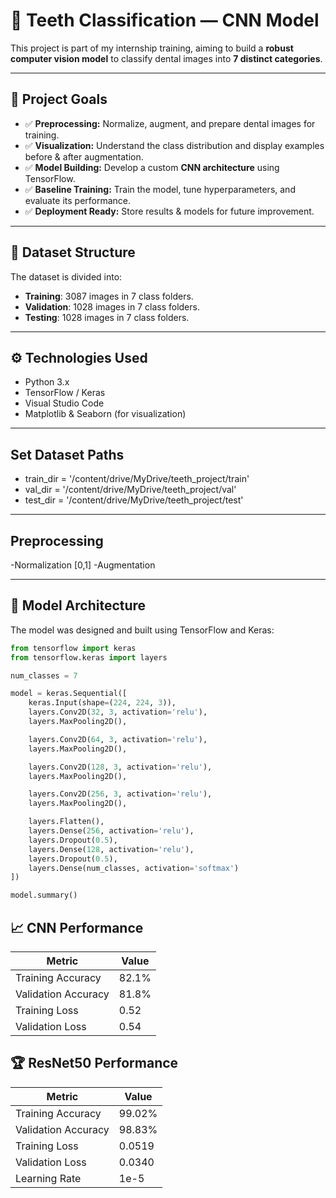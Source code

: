 # 🦷 Teeth Classification — CNN Model

This project is part of my internship training, aiming to build a **robust computer vision model** to classify dental images into **7 distinct categories**.

---

## 📌 Project Goals

- ✅ **Preprocessing:** Normalize, augment, and prepare dental images for training.
- ✅ **Visualization:** Understand the class distribution and display examples before & after augmentation.
- ✅ **Model Building:** Develop a custom **CNN architecture** using TensorFlow.
- ✅ **Baseline Training:** Train the model, tune hyperparameters, and evaluate its performance.
- ✅ **Deployment Ready:** Store results & models for future improvement.

---

## 📁 Dataset Structure

The dataset is divided into:
- **Training**: 3087 images in 7 class folders.
- **Validation**: 1028 images in 7 class folders.
- **Testing**: 1028 images in 7 class folders.


---

## ⚙️ Technologies Used

- Python 3.x
- TensorFlow / Keras
- Visual Studio Code
- Matplotlib & Seaborn (for visualization)


---

## Set Dataset Paths

- train_dir = '/content/drive/MyDrive/teeth_project/train'
- val_dir = '/content/drive/MyDrive/teeth_project/val'
- test_dir = '/content/drive/MyDrive/teeth_project/test'


---

## Preprocessing

-Normalization [0,1]
-Augmentation 


---

## 🧩 Model Architecture

The model was designed and built using TensorFlow and Keras:


```python
from tensorflow import keras
from tensorflow.keras import layers

num_classes = 7

model = keras.Sequential([
    keras.Input(shape=(224, 224, 3)),
    layers.Conv2D(32, 3, activation='relu'),
    layers.MaxPooling2D(),

    layers.Conv2D(64, 3, activation='relu'),
    layers.MaxPooling2D(),

    layers.Conv2D(128, 3, activation='relu'),
    layers.MaxPooling2D(),

    layers.Conv2D(256, 3, activation='relu'),
    layers.MaxPooling2D(),

    layers.Flatten(),
    layers.Dense(256, activation='relu'),
    layers.Dropout(0.5),
    layers.Dense(128, activation='relu'),
    layers.Dropout(0.5),
    layers.Dense(num_classes, activation='softmax')
])

model.summary()
```
## 📈 CNN Performance

| Metric              | Value   |
|---------------------|---------|
| Training Accuracy   | 82.1%   |
| Validation Accuracy | 81.8%   |
| Training Loss       | 0.52    |
| Validation Loss     | 0.54    |

## 🏆 ResNet50 Performance

| Metric              | Value    |
|---------------------|----------|
| Training Accuracy   | 99.02%   |
| Validation Accuracy | 98.83%   |
| Training Loss       | 0.0519   |
| Validation Loss     | 0.0340   |
| Learning Rate       | 1e-5     |





